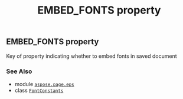 ﻿---
title: EMBED_FONTS property
second_title: Aspose.Page for Python via .NET API References
description: 
type: docs
weight: 30
url: /python-net/aspose.page.eps/fontconstants/embed_fonts/
is_root: false
---

## EMBED_FONTS property


Key of property indicating whether to embed fonts in saved document

### See Also
* module [`aspose.page.eps`](../../)
* class [`FontConstants`](/page/python-net/aspose.page.eps/fontconstants)

